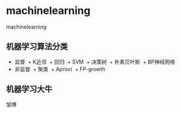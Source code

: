 # machinelearning
machinelearning

## 机器学习算法分类

+ 监督
  + K近邻
  + 回归
  + SVM
  + 决策树
  + 朴素贝叶斯
  + BP神经网络
+ 非监督
  + 聚类
  + Apriori
  + FP-growth

## 机器学习大牛 

邹博
